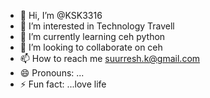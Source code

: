 - 👋 Hi, I’m @KSK3316
- 👀 I’m interested in Technology Travell
- 🌱 I’m currently learning ceh python
- 💞️ I’m looking to collaborate on ceh
- 📫 How to reach me suurresh.k@gmail.com
- 😄 Pronouns: ...
- ⚡ Fun fact: ...love life 

<!---
KSK3316/KSK3316 is a ✨ special ✨ repository because its `README.md` (this file) appears on your GitHub profile.
You can click the Preview link to take a look at your changes.
--->

